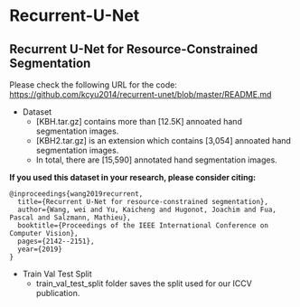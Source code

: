 # Recurrent-U-Net
## Recurrent U-Net for Resource-Constrained Segmentation
Please check the following URL for the code:
https://github.com/kcyu2014/recurrent-unet/blob/master/README.md

- Dataset
  - [KBH.tar.gz] contains more than [12.5K] annoated hand segmentation images.
  - [KBH2.tar.gz] is an extension which contains [3,054] annoated hand segmentation images.
  - In total, there are [15,590] annotated hand segmentation images.

**If you used this dataset in your research, please consider citing:**

```
@inproceedings{wang2019recurrent,
  title={Recurrent U-Net for resource-constrained segmentation},
  author={Wang, wei and Yu, Kaicheng and Hugonot, Joachim and Fua, Pascal and Salzmann, Mathieu},
  booktitle={Proceedings of the IEEE International Conference on Computer Vision},
  pages={2142--2151},
  year={2019}
}
```

- Train Val Test Split
  - train_val_test_split folder saves the split used for our ICCV publication.
